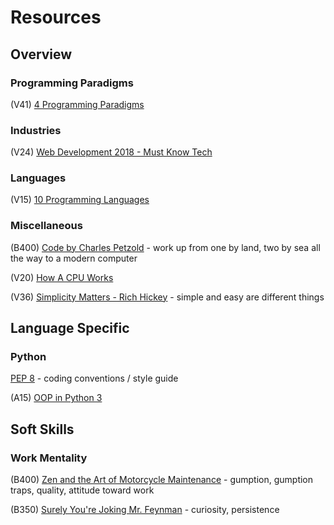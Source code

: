 # Resources

## Overview

### Programming Paradigms
(V41) [4 Programming Paradigms](https://www.youtube.com/watch?v=cgVVZMfLjEI)

### Industries
(V24) [Web Development 2018 - Must Know Tech](https://www.youtube.com/watch?v=gVXcqO9A1vo)

### Languages
(V15) [10 Programming Languages](https://www.youtube.com/watch?v=7bE2mI4ePeU)

### Miscellaneous
(B400) [Code by Charles Petzold](http://www.charlespetzold.com/code/) - work up from one by land, two by sea all the way to a modern computer

(V20) [How A CPU Works](https://www.youtube.com/watch?v=cNN_tTXABUA)

(V36) [Simplicity Matters - Rich Hickey](https://www.youtube.com/watch?v=rI8tNMsozo0) - simple and easy are different things

## Language Specific

### Python

[PEP 8](https://www.python.org/dev/peps/pep-0008/) - coding conventions / style guide

(A15) [OOP in Python 3](https://realpython.com/python3-object-oriented-programming/)

## Soft Skills

### Work Mentality
(B400) [Zen and the Art of Motorcycle Maintenance](https://en.wikipedia.org/wiki/Zen_and_the_Art_of_Motorcycle_Maintenance) - gumption, gumption traps, quality, attitude toward work

(B350) [Surely You're Joking Mr. Feynman](https://en.wikipedia.org/wiki/Surely_You%27re_Joking,_Mr._Feynman!) - curiosity, persistence
